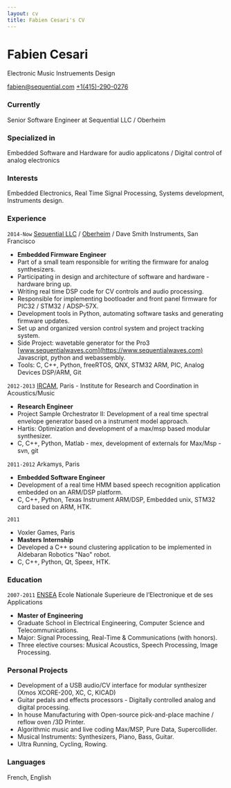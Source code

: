 ```yaml
---
layout: cv
title: Fabien Cesari's CV
---
```


# Fabien Cesari
Electronic Music Instruements Design

<div id="webaddress">
<a href="mailto: fabien@sequential.com">fabien@sequential.com</a>
<a href="tel:">+1(415)-290-0276</a>
</div>

### Currently
Senior Software Engineer at Sequential LLC / Oberheim

### Specialized in
Embedded Software and Hardware for audio applicatons / Digital control of analog electronics

### Interests
Embedded Electronics, Real Time Signal Processing, Systems development, Instruments design.

### Experience
`2014-Now`
[Sequential LLC](https://www.sequential.com/) / [Oberheim](https://oberheim.com/) / Dave Smith Instruments, San Francisco
- __Embedded Firmware Engineer__
- Part of a small team responsible for writing the firmware for analog synthesizers.
- Participating in design and architecture of software and hardware -hardware bring up.
- Writing real time DSP code for CV controls and audio processing.
- Responsible for implementing bootloader and front panel firmware for PIC32 / STM32 / ADSP-57X.
- Development tools in Python, automating software tasks and generating firmware updates.
- Set up and organized version control system and project tracking system.
- Side Project: wavetable generator for the Pro3 [www.sequentialwaves.com](https://www.sequentialwaves.com) Javascript, python and webassembly.
- Tools: C, C++, Python, freeRTOS, QNX, STM32 ARM, PIC, Analog Devices DSP/ARM, Git

`2012-2013`
[IRCAM](https://www.ircam.fr/), Paris - Institute for Research and Coordination in Acoustics/Music
- __Research Engineer__
- Project Sample Orchestrator II:  Development of a real time spectral envelope generator based on a instrument model approach.
- Hartis:  Optimization and development of a max/msp based modular synthesizer.
- C, C++, Python,  Matlab - mex, development of externals for Max/Msp - svn, git

`2011-2012`
Arkamys, Paris
- __Embedded Software Engineer__
- Development of a real time HMM based speech recognition application embedded on an ARM/DSP platform.
- C, C++, Python, Texas Instrument ARM/DSP, Embedded unix, STM32 card based on ARM, HTK.

`2011`
- Voxler Games, Paris
- __Masters Internship__
- Developed a C++ sound clustering application to be implemented in Aldebaran Robotics "Nao" robot.
- C, C++, Python, Qt, Speex, HTK.

### Education
`2007-2011`
[ENSEA](https://www.ensea.fr/en) Ecole Nationale Superieure de l’Electronique et de ses Applications
- __Master of Engineering__
- Graduate School in Electrical Engineering, Computer Science and Telecommunications.
- Major: Signal Processing, Real-Time & Communications (with honors).
- Three elective courses: Musical Acoustics, Speech Processing, Image Processing.

### Personal Projects
- Development of a USB audio/CV interface for modular synthesizer (Xmos XCORE-200, XC, C, KICAD)
- Guitar pedals and effects processors - Digitally controlled analog and digital processing.
- In house Manufacturing with Open-source pick-and-place machine / reflow oven /3D Printer.
- Algorithmic music and live coding Max/MSP, Pure Data, Supercollider.
- Musical Instruments: Synthesizers, Piano, Bass, Guitar.
- Ultra Running, Cycling, Rowing.

### Languages
French, English

<!-- ### Footer
Last updated: May 2013 -->
